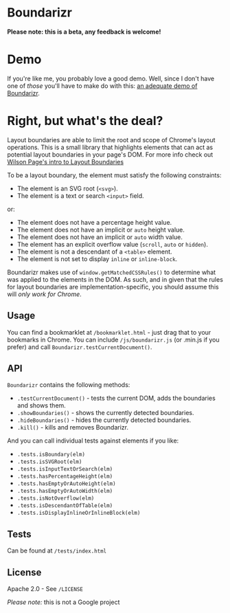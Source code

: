 # Boundarizr

**Please note: this is a beta, any feedback is welcome!**

# Demo

If you're like me, you probably love a good demo. Well, since I don't have one
of _those_ you'll have to make do with this: [an adequate demo of Boundarizr](http://paullewis.github.io/boundarizr).

# Right, but what's the deal?

Layout boundaries are able to limit the root and scope of Chrome's layout
operations. This is a small library that highlights elements that can act as
potential layout boundaries in your page's DOM. For more info check out [Wilson Page's intro to Layout Boundaries](http://wilsonpage.co.uk/introducing-layout-boundaries/)

To be a layout boundary, the element must satisfy the following constraints:

* The element is an SVG root (`<svg>`).
* The element is a text or search `<input>` field.

or:

* The element does not have a percentage height value.
* The element does not have an implicit or `auto` height value.
* The element does not have an implicit or `auto` width value.
* The element has an explicit overflow value (`scroll`, `auto` or `hidden`).
* The element is not a descendant of a `<table>` element.
* The element is not set to display `inline` or `inline-block`.

Boundarizr makes use of `window.getMatchedCSSRules()` to determine what was applied to the elements in the DOM. As such, and in given that the rules for layout boundaries are implementation-specific, you should assume this will _only work for Chrome_.

## Usage

You can find a bookmarklet at `/bookmarklet.html` - just drag that to your
bookmarks in Chrome. You can include `/js/boundarizr.js` (or .min.js if you
prefer) and call `Boundarizr.testCurrentDocument()`.

## API

`Boundarizr` contains the following methods:

* `.testCurrentDocument()` - tests the current DOM, adds the boundaries and shows them.
* `.showBoundaries()` - shows the currently detected boundaries.
* `.hideBoundaries()` - hides the currently detected boundaries.
* `.kill()` - kills and removes Boundarizr.

And you can call individual tests against elements if you like:

* `.tests.isBoundary(elm)`
* `.tests.isSVGRoot(elm)`
* `.tests.isInputTextOrSearch(elm)`
* `.tests.hasPercentageHeight(elm)`
* `.tests.hasEmptyOrAutoHeight(elm)`
* `.tests.hasEmptyOrAutoWidth(elm)`
* `.tests.isNotOverflow(elm)`
* `.tests.isDescendantOfTable(elm)`
* `.tests.isDisplayInlineOrInlineBlock(elm)`

## Tests

Can be found at `/tests/index.html`

## License

Apache 2.0 - See `/LICENSE`

*Please note:* this is not a Google project
